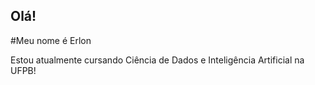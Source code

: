 ## Olá!

#Meu nome é Erlon

Estou atualmente cursando Ciência de Dados e Inteligência Artificial na UFPB!
